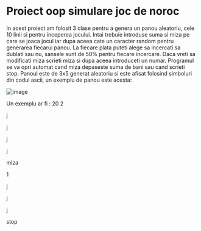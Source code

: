 # Proiect oop simulare joc de noroc

In acest proiect am folosit 3 clase pentru a genera un panou aleatoriu, cele 10 linii si pentru inceperea jocului. Intai trebuie introduse suma si miza pe care se joaca jocul iar dupa aceea cate un caracter random pentru generarea fiecarui panou. La fiecare plata puteti alege sa incercati sa dublati sau nu, sansele sunt de 50% pentru fiecare incercare. Daca vreti sa modificati miza scrieti miza si dupa aceea introduceti un numar. Programul se va opri automat cand miza depaseste suma de bani sau cand scrieti stop. Panoul este de 3x5 generat aleatoriu si este afisat folosind simboluri din codul ascii, un exemplu de panou este acesta:

![image](https://github.com/moiseandrei1/Proiect-oop/assets/163428609/392418ea-460e-4818-8c73-613d6075585b)


Un exemplu ar fi
:
20 2

j

j

j

j

miza

1

j

j

j

stop
